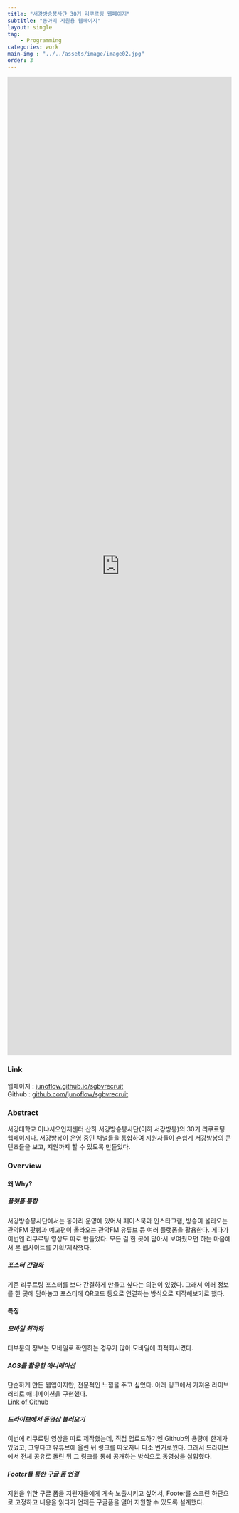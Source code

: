```yaml
---
title: "서강방송봉사단 30기 리쿠르팅 웹페이지"
subtitle: "동아리 지원용 웹페이지"
layout: single
tag: 
    - Programming
categories: work
main-img : "../../assets/image/image02.jpg"
order: 3
---
```


<iframe width="100%" height="56.25%" src="https://www.youtube.com/embed/xW8zc4v1R-0" frameborder="0" allow="accelerometer; autoplay; encrypted-media; gyroscope; picture-in-picture" allowfullscreen></iframe>


### Link
웹페이지 : [junoflow.github.io/sgbvrecruit](https://junoflow.github.io/sgbvrecruit)  
Github : [github.com/junoflow/sgbvrecruit](https://github.com/junoflow/sgbvrecruit)

### Abstract
서강대학교 이냐시오인재센터 산하 서강방송봉사단(이하 서강방봉)의 30기 리쿠르팅 웹페이지다. 서강방봉이 운영 중인 채널들을 통합하여 지원자들이 손쉽게 서강방봉의 콘텐츠들을 보고, 지원까지 할 수 있도록 만들었다.

### Overview
#### 왜 Why?
##### 플랫폼 통합
서강방송봉사단에서는 동아리 운영에 있어서 페이스북과 인스타그램, 방송이 올라오는 관악FM 팟빵과
예고편이 올라오는 관악FM 유튜브 등 여러 플랫폼을 활용한다. 게다가 이번엔 리쿠르팅 영상도 따로 만들었다. 모든 걸 한 곳에 담아서 보여줬으면 하는 마음에서 본 웹사이트를 기획/제작했다.
##### 포스터 간결화
기존 리쿠르팅 포스터를 보다 간결하게 만들고 싶다는 의견이 있었다. 그래서 여러 정보를 한 곳에 담아놓고
포스터에 QR코드 등으로 연결하는 방식으로 제작해보기로 했다.

#### 특징
##### 모바일 최적화
대부분의 정보는 모바일로 확인하는 경우가 많아 모바일에 최적화시켰다.

##### AOS를 활용한 애니메이션
단순하게 만든 웹앱이지만, 전문적인 느낌을 주고 싶었다.
아래 링크에서 가져온 라이브러리로 애니메이션을 구현했다.   
[Link of Github](https://github.com/michalsnik/aos)

##### 드라이브에서 동영상 불러오기
이번에 리쿠르팅 영상을 따로 제작했는데, 직접 업로드하기엔 Github의 용량에 한계가 있었고,
그렇다고 유튜브에 올린 뒤 링크를 따오자니 다소 번거로웠다. 그래서 드라이브에서 전체 공유로 돌린 뒤
그 링크를 통해 공개하는 방식으로 동영상을 삽입했다.

##### Footer를 통한 구글 폼 연결
지원을 위한 구글 폼을 지원자들에게 계속 노출시키고 싶어서, Footer를 스크린 하단으로 고정하고
내용을 읽다가 언제든 구글폼을 열어 지원할 수 있도록 설계했다.
